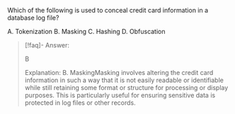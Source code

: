 
Which of the following is used to conceal credit card information in a database log file? 

A. Tokenization 
B. Masking 
C. Hashing 
D. Obfuscation

> [!faq]- Answer:
> 
> B 
> 
> Explanation: B. MaskingMasking involves altering the credit card information in such a way that it is not easily readable or identifiable while still retaining some format or structure for processing or display purposes. This is particularly useful for ensuring sensitive data is protected in log files or other records.
